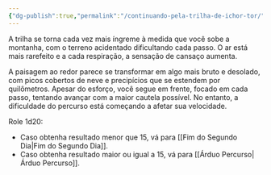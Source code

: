 ```yaml
---
{"dg-publish":true,"permalink":"/continuando-pela-trilha-de-ichor-tor/","tags":["RPG/livro-jogo/Aasthar/story-points"],"created":"2024-12-18T16:59:22.638-05:00","updated":"2025-01-08T16:14:25.668-05:00"}
---
```



A trilha se torna cada vez mais íngreme à medida que você sobe a montanha, com o terreno acidentado dificultando cada passo. O ar está mais rarefeito e a cada respiração, a sensação de cansaço aumenta. 

A paisagem ao redor parece se transformar em algo mais bruto e desolado, com picos cobertos de neve e precipícios que se estendem por quilômetros. Apesar do esforço, você segue em frente, focado em cada passo, tentando avançar com a maior cautela possível. No entanto, a dificuldade do percurso está começando a afetar sua velocidade.

Role 1d20:

- Caso obtenha resultado menor que 15, vá para [[Fim do Segundo Dia\|Fim do Segundo Dia]].
- Caso obtenha resultado maior ou igual a 15, vá para [[Árduo Percurso\|Árduo Percurso]].
